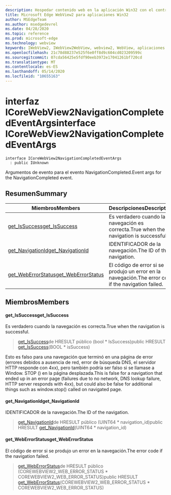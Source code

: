 ```yaml
---
description: Hospedar contenido web en la aplicación Win32 con el control Microsoft Edge WebView2
title: Microsoft Edge WebView2 para aplicaciones Win32
author: MSEdgeTeam
ms.author: msedgedevrel
ms.date: 04/28/2020
ms.topic: reference
ms.prod: microsoft-edge
ms.technology: webview
keywords: IWebView2, IWebView2WebView, webview2, WebView, aplicaciones Win32, Win32, Edge, ICoreWebView2, ICoreWebView2Controller, control de explorador, HTML Edge
ms.openlocfilehash: 21c78d88237e525f6e0ff8d9c604cd023209599c
ms.sourcegitcommit: 07cda56425e5fdf90eeb3972e17041261bf720cd
ms.translationtype: MT
ms.contentlocale: es-ES
ms.lasthandoff: 05/14/2020
ms.locfileid: "10655163"
---
```

# <span data-ttu-id="81ba4-104">interfaz ICoreWebView2NavigationCompletedEventArgs</span><span class="sxs-lookup"><span data-stu-id="81ba4-104">interface ICoreWebView2NavigationCompletedEventArgs</span></span> 

```
interface ICoreWebView2NavigationCompletedEventArgs
  : public IUnknown
```

<span data-ttu-id="81ba4-105">Argumentos de evento para el evento NavigationCompleted.</span><span class="sxs-lookup"><span data-stu-id="81ba4-105">Event args for the NavigationCompleted event.</span></span>

## <span data-ttu-id="81ba4-106">Resumen</span><span class="sxs-lookup"><span data-stu-id="81ba4-106">Summary</span></span>

 <span data-ttu-id="81ba4-107">Miembros</span><span class="sxs-lookup"><span data-stu-id="81ba4-107">Members</span></span>                        | <span data-ttu-id="81ba4-108">Descripciones</span><span class="sxs-lookup"><span data-stu-id="81ba4-108">Descriptions</span></span>
--------------------------------|---------------------------------------------
[<span data-ttu-id="81ba4-109">get_IsSuccess</span><span class="sxs-lookup"><span data-stu-id="81ba4-109">get_IsSuccess</span></span>](#get_issuccess) | <span data-ttu-id="81ba4-110">Es verdadero cuando la navegación es correcta.</span><span class="sxs-lookup"><span data-stu-id="81ba4-110">True when the navigation is successful.</span></span>
[<span data-ttu-id="81ba4-111">get_NavigationId</span><span class="sxs-lookup"><span data-stu-id="81ba4-111">get_NavigationId</span></span>](#get_navigationid) | <span data-ttu-id="81ba4-112">IDENTIFICADOR de la navegación.</span><span class="sxs-lookup"><span data-stu-id="81ba4-112">The ID of the navigation.</span></span>
[<span data-ttu-id="81ba4-113">get_WebErrorStatus</span><span class="sxs-lookup"><span data-stu-id="81ba4-113">get_WebErrorStatus</span></span>](#get_weberrorstatus) | <span data-ttu-id="81ba4-114">El código de error si se produjo un error en la navegación.</span><span class="sxs-lookup"><span data-stu-id="81ba4-114">The error code if the navigation failed.</span></span>

## <span data-ttu-id="81ba4-115">Miembros</span><span class="sxs-lookup"><span data-stu-id="81ba4-115">Members</span></span>

#### <span data-ttu-id="81ba4-116">get_IsSuccess</span><span class="sxs-lookup"><span data-stu-id="81ba4-116">get_IsSuccess</span></span> 

<span data-ttu-id="81ba4-117">Es verdadero cuando la navegación es correcta.</span><span class="sxs-lookup"><span data-stu-id="81ba4-117">True when the navigation is successful.</span></span>

> <span data-ttu-id="81ba4-118">[get_IsSuccess](#get_issuccess)de HRESULT público (bool \* IsSuccess)</span><span class="sxs-lookup"><span data-stu-id="81ba4-118">public HRESULT [get_IsSuccess](#get_issuccess)(BOOL \* isSuccess)</span></span>

<span data-ttu-id="81ba4-119">Esto es falso para una navegación que terminó en una página de error (errores debidos a ausencia de red, error de búsqueda DNS, el servidor HTTP responde con 4xx), pero también podría ser falso si se llamase a Window. STOP () en la página desplazada.</span><span class="sxs-lookup"><span data-stu-id="81ba4-119">This is false for a navigation that ended up in an error page (failures due to no network, DNS lookup failure, HTTP server responds with 4xx), but could also be false for additional things such as window.stop() called on navigated page.</span></span>

#### <span data-ttu-id="81ba4-120">get_NavigationId</span><span class="sxs-lookup"><span data-stu-id="81ba4-120">get_NavigationId</span></span> 

<span data-ttu-id="81ba4-121">IDENTIFICADOR de la navegación.</span><span class="sxs-lookup"><span data-stu-id="81ba4-121">The ID of the navigation.</span></span>

> <span data-ttu-id="81ba4-122">[get_NavigationId](#get_navigationid)de HRESULT público (UINT64 \* navigation_id)</span><span class="sxs-lookup"><span data-stu-id="81ba4-122">public HRESULT [get_NavigationId](#get_navigationid)(UINT64 \* navigation_id)</span></span>

#### <span data-ttu-id="81ba4-123">get_WebErrorStatus</span><span class="sxs-lookup"><span data-stu-id="81ba4-123">get_WebErrorStatus</span></span> 

<span data-ttu-id="81ba4-124">El código de error si se produjo un error en la navegación.</span><span class="sxs-lookup"><span data-stu-id="81ba4-124">The error code if the navigation failed.</span></span>

> <span data-ttu-id="81ba4-125">[get_WebErrorStatus](#get_weberrorstatus)de HRESULT público (COREWEBVIEW2_WEB_ERROR_STATUS \* COREWEBVIEW2_WEB_ERROR_STATUS)</span><span class="sxs-lookup"><span data-stu-id="81ba4-125">public HRESULT [get_WebErrorStatus](#get_weberrorstatus)(COREWEBVIEW2_WEB_ERROR_STATUS \* COREWEBVIEW2_WEB_ERROR_STATUS)</span></span>

